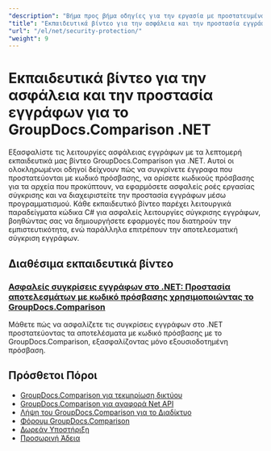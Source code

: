 ```yaml
---
"description": "Βήμα προς βήμα οδηγίες για την εργασία με προστατευμένα έγγραφα και την εφαρμογή ασφάλειας σε συγκριτικά αποτελέσματα με το GroupDocs.Comparison για .NET."
"title": "Εκπαιδευτικά βίντεο για την ασφάλεια και την προστασία εγγράφων για το GroupDocs.Comparison .NET"
"url": "/el/net/security-protection/"
"weight": 9
---
```


# Εκπαιδευτικά βίντεο για την ασφάλεια και την προστασία εγγράφων για το GroupDocs.Comparison .NET

Εξασφαλίστε τις λειτουργίες ασφάλειας εγγράφων με τα λεπτομερή εκπαιδευτικά μας βίντεο GroupDocs.Comparison για .NET. Αυτοί οι ολοκληρωμένοι οδηγοί δείχνουν πώς να συγκρίνετε έγγραφα που προστατεύονται με κωδικό πρόσβασης, να ορίσετε κωδικούς πρόσβασης για τα αρχεία που προκύπτουν, να εφαρμόσετε ασφαλείς ροές εργασίας σύγκρισης και να διαχειριστείτε την προστασία εγγράφων μέσω προγραμματισμού. Κάθε εκπαιδευτικό βίντεο παρέχει λειτουργικά παραδείγματα κώδικα C# για ασφαλείς λειτουργίες σύγκρισης εγγράφων, βοηθώντας σας να δημιουργήσετε εφαρμογές που διατηρούν την εμπιστευτικότητα, ενώ παράλληλα επιτρέπουν την αποτελεσματική σύγκριση εγγράφων.

## Διαθέσιμα εκπαιδευτικά βίντεο

### [Ασφαλείς συγκρίσεις εγγράφων στο .NET: Προστασία αποτελεσμάτων με κωδικό πρόσβασης χρησιμοποιώντας το GroupDocs.Comparison](./secure-net-document-comparisons-password-protection/)
Μάθετε πώς να ασφαλίζετε τις συγκρίσεις εγγράφων στο .NET προστατεύοντας τα αποτελέσματα με κωδικό πρόσβασης με το GroupDocs.Comparison, εξασφαλίζοντας μόνο εξουσιοδοτημένη πρόσβαση.

## Πρόσθετοι Πόροι

- [GroupDocs.Comparison για τεκμηρίωση δικτύου](https://docs.groupdocs.com/comparison/net/)
- [GroupDocs.Comparison για αναφορά Net API](https://reference.groupdocs.com/comparison/net/)
- [Λήψη του GroupDocs.Comparison για το Διαδίκτυο](https://releases.groupdocs.com/comparison/net/)
- [Φόρουμ GroupDocs.Comparison](https://forum.groupdocs.com/c/comparison)
- [Δωρεάν Υποστήριξη](https://forum.groupdocs.com/)
- [Προσωρινή Άδεια](https://purchase.groupdocs.com/temporary-license/)